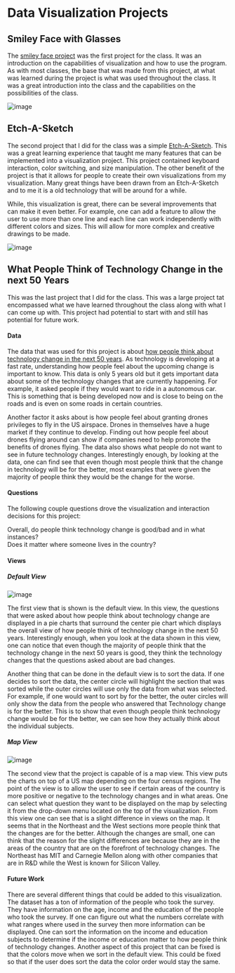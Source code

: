 # Data Visualization Projects

## Smiley Face with Glasses

The [smiley face project](https://beta.vizhub.com/nasmith2/e4004c61dcee44e2be50cb30dacd6c8f) was the first project for the class. It was an introduction on the capabilities of visualization and how to use the program. As with most classes, the base that was made from this project, at what was learned during the project is what was used throughout the class. It was a great introduction into the class and the capabilities on the possibilities of the class.  

![image](https://user-images.githubusercontent.com/44979955/67593325-f48e4980-f72f-11e9-9ace-54462d875c63.png)

## Etch-A-Sketch

The second project that I did for the class was a simple [Etch-A-Sketch](https://beta.vizhub.com/nasmith2/609cd1310ff349d5bbe146371d03dbd7). This was a great learning experience that taught me many features that can be implemented into a visualization project. This project contained keyboard interaction, color switching, and size manipulation. The other benefit of the project is that it allows for people to create their own visualizations from my visualization. Many great things have been drawn from an Etch-A-Sketch and to me it is a old technology that will be around for a while. 

While, this visualization is great, there can be several improvements that can make it even better. For example, one can add a feature to allow the user to use more than one line and each line can work independently with different colors and sizes. This will allow for more complex and creative drawings to be made.

![image](https://user-images.githubusercontent.com/44979955/67592040-bcd1d280-f72c-11e9-9212-8b49e6a81c42.png)

## What People Think of Technology Change in the next 50 Years

This was the last project that I did for the class. This was a large project tat encompassed what we have learned throughout the class along with what I can come up with. This project had potential to start with and still has potential for future work.

#### Data

The data that was used for this project is about [how people think about technology change in the next 50 years](https://gist.github.com/nasmith2/f7306cec68cf23c53a77f03efe7d70c0#file-technologychangebetterorworse-csv). As technology is developing at a fast rate, understanding how people feel about the upcoming change is important to know. This data is only 5 years old but it gets important data about some of the technology changes that are currently happening. For example, it asked people if they would want to ride in a autonomous car. This is something that is being developed now and is close to being on the roads and is even on some roads in certain countries. 

Another factor it asks about is how people feel about granting drones privileges to fly in the US airspace. Drones in themselves have a huge market if they continue to develop. Finding out how people feel about drones flying around can show if companies need to help promote the benefits of drones flying. The data also shows what people do not want to see in future technology changes. Interestingly enough, by looking at the data, one can find see that even though most people think that the change in technology will be for the better, most examples that were given the majority of people think they would be the change for the worse.

#### Questions

The following couple questions drove the visualization and interaction decisions for this project:

Overall, do people think technology change is good/bad and in what instances?
<br />Does it matter where someone lives in the country? 

#### Views

##### Default View
![image](https://user-images.githubusercontent.com/44979955/67594447-58b20d00-f732-11e9-9982-017c2e234d29.png)

The first view that is shown is the default view. In this view, the questions that were asked about how people think about technology change are displayed in a pie charts that surround the center pie chart which displays the overall view of how people think of technology change in the next 50 years. Interestingly enough, when you look at the data shown in this view, one can notice that even though the majority of people think that the technology change in the next 50 years is good, they think the technology changes that the questions asked about are bad changes. 

Another thing that can be done in the default view is to sort the data. If one decides to sort the data, the center circle will highlight the section that was sorted while the outer circles will use only the data from what was selected. For example, if one would want to sort by for the better, the outer circles will only show the data from the people who answered that Technology change is for the better. This is to show that even though people think technology change would be for the better, we can see how they actually think about the individual subjects.

##### Map View
![image](https://user-images.githubusercontent.com/44979955/67594481-6ff0fa80-f732-11e9-9cba-6afd0da5f6d0.png)

The second view that the project is capable of is a map view. This view puts the charts on top of a US map depending on the four census regions. The point of the view is to allow the user to see if certain areas of the country is more positive or negative to the technology changes and in what areas. One can select what question they want to be displayed on the map by selecting it from the drop-down menu located on the top of the visualization. From this view one can see that is a slight difference in views on the map. It seems that in the Northeast and the West sections more people think that the changes are for the better. Although the changes are small, one can think that the reason for the slight differences are because they are in the areas of the country that are on the forefront of technology changes. The Northeast has MIT and Carnegie Mellon along with other companies that are in R&D while the West is known for Silicon Valley.   

#### Future Work
There are several different things that could be added to this visualization. The dataset has a ton of information of the people who took the survey. They have information on the age, income and the education of the people who took the survey. If one can figure out what the numbers correlate with what ranges where used in the survey then more information can be displayed. One can sort the information on the income and education subjects to determine if the income or education matter to how people think of technology changes. Another aspect of this project that can be fixed is that the colors move when we sort in the default view. This could be fixed so that if the user does sort the data the color order would stay the same.
